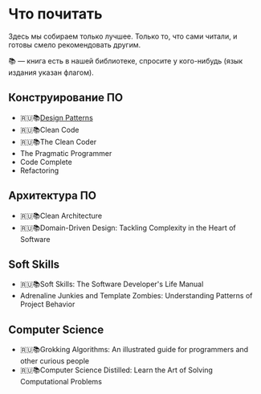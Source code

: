 # Что почитать

Здесь мы собираем только лучшее. Только то, что сами читали, и готовы смело рекомендовать другим.

📚 — книга есть в нашей библиотеке, спросите у кого-нибудь (язык издания указан флагом).

## Конструирование ПО
+ 🇷🇺📚[Design Patterns](https://ru.wikipedia.org/wiki/Design_Patterns)
+ 🇷🇺📚Clean Code
+ 🇷🇺📚The Clean Coder
+ The Pragmatic Programmer
+ Code Complete
+ Refactoring

## Архитектура ПО
+ 🇷🇺📚Clean Architecture
+ 🇷🇺📚Domain-Driven Design: Tackling Complexity in the Heart of Software

## Soft Skills
+ 🇷🇺📚Soft Skills: The Software Developer's Life Manual
+ Adrenaline Junkies and Template Zombies: Understanding Patterns of Project Behavior

## Computer Science
+ 🇷🇺📚Grokking Algorithms: An illustrated guide for programmers and other curious people
+ 🇷🇺📚Computer Science Distilled: Learn the Art of Solving Computational Problems

